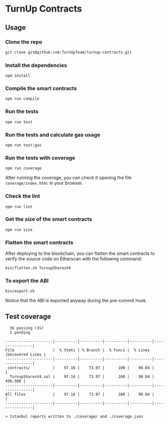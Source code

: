 # TurnUp Contracts

## Usage

### Clone the repo

```bash
git clone git@github.com:TurnUpTeam/turnup-contracts.git
```

### Install the dependencies

```
npm install
```

### Compile the smart contracts

```
npm run compile
```

### Run the tests

```
npm run test
```

### Run the tests and calculate gas usage

```
npm run test:gas
```

### Run the tests with coverage

```
npm run coverage
```

After running the coverage, you can check it opening the file `coverage/index.html` in your browser.

### Check the lint

```
npm run lint
```

### Get the size of the smart contracts

```
npm run size
```

### Flatten the smart contracts

After deploying to the blockchain, you can flatten the smart contracts to verify the source code on Etherscan with the following command:

```
bin/flatten.sh TurnupSharesV4
```

### To export the ABI

```
bin/export.sh
```

Notice that the ABI is exported anyway during the pre-commit hook.

## Test coverage

```
  36 passing (3s)
  1 pending

---------------------|----------|----------|----------|----------|----------------|
File                 |  % Stmts | % Branch |  % Funcs |  % Lines |Uncovered Lines |
---------------------|----------|----------|----------|----------|----------------|
 contracts/          |    97.16 |    73.97 |      100 |    98.84 |                |
  TurnupSharesV4.sol |    97.16 |    73.97 |      100 |    98.84 |        499,500 |
---------------------|----------|----------|----------|----------|----------------|
All files            |    97.16 |    73.97 |      100 |    98.84 |                |
---------------------|----------|----------|----------|----------|----------------|

> Istanbul reports written to ./coverage/ and ./coverage.json

```
